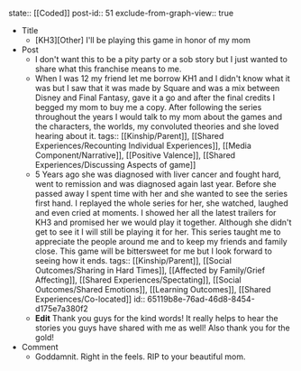 state:: [[Coded]]
post-id:: 51
exclude-from-graph-view:: true

- Title
	- [KH3][Other] I'll be playing this game in honor of my mom
- Post
	- I don't want this to be a pity party or a sob story but I just wanted to share what this franchise means to me.
	- When I was 12 my friend let me borrow KH1 and I didn't know what it was but I saw that it was made by Square and was a mix between Disney and Final Fantasy, gave it a go and after the final credits I begged my mom to buy me a copy. After following the series throughout the years I would talk to my mom about the games and the characters, the worlds, my convoluted theories and she loved hearing about it.
	  tags:: [[Kinship/Parent]], [[Shared Experiences/Recounting Individual Experiences]], [[Media Component/Narrative]], [[Positive Valence]], [[Shared Experiences/Discussing Aspects of game]]
	- 5 Years ago she was diagnosed with liver cancer and fought hard, went to remission and was diagnosed again last year. Before she passed away I spent time with her and she wanted to see the series first hand. I replayed the whole series for her, she watched, laughed and even cried at moments. I showed her all the latest trailers for KH3 and promised her we would play it together. Although she didn't get to see it I will still be playing it for her. This series taught me to appreciate the people around me and to keep my friends and family close. This game will be bittersweet for me but I look forward to seeing how it ends.
	  tags:: [[Kinship/Parent]], [[Social Outcomes/Sharing in Hard Times]], [[Affected by Family/Grief Affecting]], [[Shared Experiences/Spectating]], [[Social Outcomes/Shared Emotions]], [[Learning Outcomes]], [[Shared Experiences/Co-located]]
	  id:: 65119b8e-76ad-46d8-8454-d175e7a380f2
	- **Edit** Thank you guys for the kind words! It really helps to hear the stories you guys have shared with me as well! Also thank you for the gold!
- Comment
	- Goddamnit. Right in the feels. RIP to your beautiful mom.